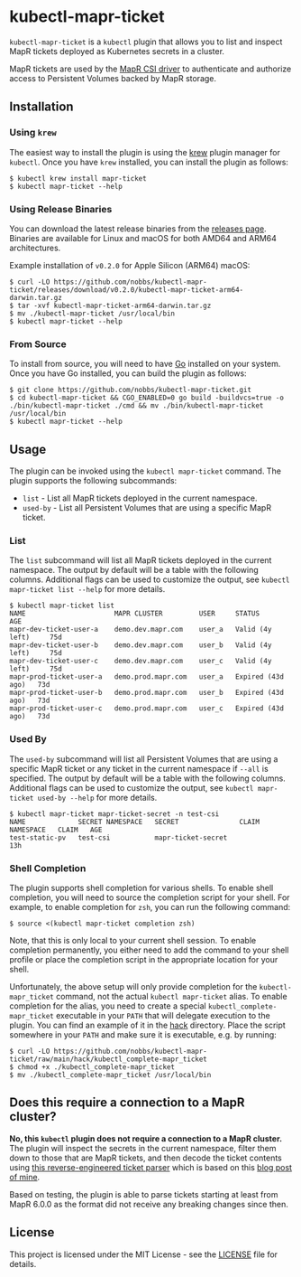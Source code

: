 # kubectl-mapr-ticket

`kubectl-mapr-ticket` is a `kubectl` plugin that allows you to list and inspect MapR tickets deployed as Kubernetes secrets in a cluster.

MapR tickets are used by the [MapR CSI driver](https://github.com/mapr/mapr-csi) to authenticate and authorize access to Persistent Volumes backed by MapR storage.

## Installation

### Using `krew`

The easiest way to install the plugin is using the [krew](https://krew.sigs.k8s.io/) plugin manager for `kubectl`. Once you have `krew` installed, you can install the plugin as follows:

```console
$ kubectl krew install mapr-ticket
$ kubectl mapr-ticket --help
```

### Using Release Binaries

You can download the latest release binaries from the [releases page](https://github.com/nobbs/kubectl-mapr-ticket/releases). Binaries are available for Linux and macOS for both AMD64 and ARM64 architectures.

<!-- x-release-please-start-version -->

Example installation of `v0.2.0` for Apple Silicon (ARM64) macOS:

```console
$ curl -LO https://github.com/nobbs/kubectl-mapr-ticket/releases/download/v0.2.0/kubectl-mapr-ticket-arm64-darwin.tar.gz
$ tar -xvf kubectl-mapr-ticket-arm64-darwin.tar.gz
$ mv ./kubectl-mapr-ticket /usr/local/bin
$ kubectl mapr-ticket --help
```

<!-- x-release-please-end -->

### From Source

To install from source, you will need to have [Go](https://golang.org/) installed on your system. Once you have Go installed, you can build the plugin as follows:

```console
$ git clone https://github.com/nobbs/kubectl-mapr-ticket.git
$ cd kubectl-mapr-ticket && CGO_ENABLED=0 go build -buildvcs=true -o ./bin/kubectl-mapr-ticket ./cmd && mv ./bin/kubectl-mapr-ticket /usr/local/bin
$ kubectl mapr-ticket --help
```

## Usage

The plugin can be invoked using the `kubectl mapr-ticket` command. The plugin supports the following subcommands:

- `list` - List all MapR tickets deployed in the current namespace.
- `used-by` - List all Persistent Volumes that are using a specific MapR ticket.

### List

The `list` subcommand will list all MapR tickets deployed in the current namespace. The output by default will be a table with the following columns. Additional flags can be used to customize the output, see `kubectl mapr-ticket list --help` for more details.

```console
$ kubectl mapr-ticket list
NAME                      MAPR CLUSTER         USER     STATUS              AGE
mapr-dev-ticket-user-a    demo.dev.mapr.com    user_a   Valid (4y left)     75d
mapr-dev-ticket-user-b    demo.dev.mapr.com    user_b   Valid (4y left)     75d
mapr-dev-ticket-user-c    demo.dev.mapr.com    user_c   Valid (4y left)     75d
mapr-prod-ticket-user-a   demo.prod.mapr.com   user_a   Expired (43d ago)   73d
mapr-prod-ticket-user-b   demo.prod.mapr.com   user_b   Expired (43d ago)   73d
mapr-prod-ticket-user-c   demo.prod.mapr.com   user_c   Expired (43d ago)   73d
```

### Used By

The `used-by` subcommand will list all Persistent Volumes that are using a specific MapR ticket or any ticket in the current namespace if `--all` is specified. The output by default will be a table with the following columns. Additional flags can be used to customize the output, see `kubectl mapr-ticket used-by --help` for more details.

```console
$ kubectl mapr-ticket mapr-ticket-secret -n test-csi
NAME             SECRET NAMESPACE   SECRET               CLAIM NAMESPACE   CLAIM   AGE
test-static-pv   test-csi           mapr-ticket-secret                             13h
```

### Shell Completion

The plugin supports shell completion for various shells. To enable shell completion, you will need to source the completion script for your shell. For example, to enable completion for `zsh`, you can run the following command:

```console
$ source <(kubectl mapr-ticket completion zsh)
```

Note, that this is only local to your current shell session. To enable completion permanently, you either need to add the command to your shell profile or place the completion script in the appropriate location for your shell.

Unfortunately, the above setup will only provide completion for the `kubectl-mapr_ticket` command, not the actual `kubectl mapr-ticket` alias. To enable completion for the alias, you need to create a special `kubectl_complete-mapr_ticket` executable in your `PATH` that will delegate execution to the plugin. You can find an example of it in the [hack](hack) directory. Place the script somewhere in your `PATH` and make sure it is executable, e.g. by running:

```console
$ curl -LO https://github.com/nobbs/kubectl-mapr-ticket/raw/main/hack/kubectl_complete-mapr_ticket
$ chmod +x ./kubectl_complete-mapr_ticket
$ mv ./kubectl_complete-mapr_ticket /usr/local/bin
```

## Does this require a connection to a MapR cluster?

**No, this `kubectl` plugin does not require a connection to a MapR cluster.** The plugin will inspect the secrets in the current namespace, filter them down to those that are MapR tickets, and then decode the ticket contents using [this reverse-engineered ticket parser](https://github.com/nobbs/mapr-ticket-parser) which is based on this [blog post of mine](https://nobbs.dev/posts/reverse-engineering-mapr-ticket-format/).

Based on testing, the plugin is able to parse tickets starting at least from MapR 6.0.0 as the format did not receive any breaking changes since then.

## License

This project is licensed under the MIT License - see the [LICENSE](LICENSE) file for details.
